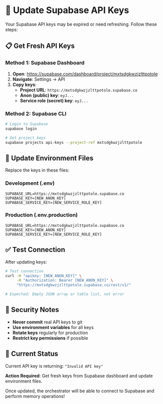 # 🔑 Update Supabase API Keys

Your Supabase API keys may be expired or need refreshing. Follow these steps:

## 📋 **Get Fresh API Keys**

### **Method 1: Supabase Dashboard**
1. **Open**: https://supabase.com/dashboard/project/mxtsdgkwzjzlttpotole
2. **Navigate**: Settings → API
3. **Copy keys**:
   - **Project URL**: `https://mxtsdgkwzjzlttpotole.supabase.co`
   - **Anon (public) key**: `eyJ...` 
   - **Service role (secret) key**: `eyJ...`

### **Method 2: Supabase CLI**
```bash
# Login to Supabase
supabase login

# Get project keys
supabase projects api-keys --project-ref mxtsdgkwzjzlttpotole
```

## 🔧 **Update Environment Files**

Replace the keys in these files:

### **Development (.env)**
```env
SUPABASE_URL=https://mxtsdgkwzjzlttpotole.supabase.co
SUPABASE_KEY=[NEW_ANON_KEY]
SUPABASE_SERVICE_KEY=[NEW_SERVICE_ROLE_KEY]
```

### **Production (.env.production)**
```env
SUPABASE_URL=https://mxtsdgkwzjzlttpotole.supabase.co
SUPABASE_KEY=[NEW_ANON_KEY]
SUPABASE_SERVICE_KEY=[NEW_SERVICE_ROLE_KEY]
```

## ✅ **Test Connection**

After updating keys:
```bash
# Test connection
curl -H "apikey: [NEW_ANON_KEY]" \
     -H "Authorization: Bearer [NEW_ANON_KEY]" \
     "https://mxtsdgkwzjzlttpotole.supabase.co/rest/v1/"

# Expected: Empty JSON array or table list, not error
```

## 🔐 **Security Notes**

- **Never commit** real API keys to git
- **Use environment variables** for all keys
- **Rotate keys** regularly for production
- **Restrict key permissions** if possible

## 🚨 **Current Status**

Current API key is returning: `"Invalid API key"`

**Action Required**: Get fresh keys from Supabase dashboard and update environment files.

Once updated, the orchestrator will be able to connect to Supabase and perform memory operations!